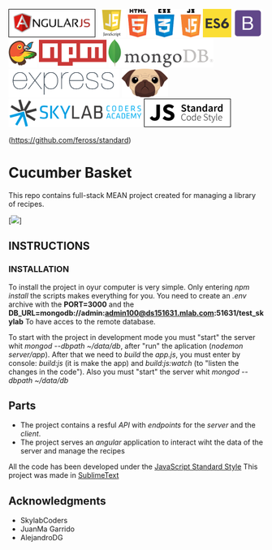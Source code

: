 [![AngularJS](https://github.com/Iggy-Codes/logo-images/blob/master/logos/angularjs.png)](https://angularjs.org/)
[![JavaScript](https://github.com/Iggy-Codes/logo-images/blob/master/logos/js.png)](http://www.w3.org/)
[![HTML5,CSS3 and JS](https://github.com/Iggy-Codes/logo-images/blob/master/logos/html5-css3-js.png)](http://www.w3.org/)
[![ES6](https://github.com/Iggy-Codes/logo-images/blob/master/logos/es6.png)](http://www.ecma-international.org/ecma-262/6.0/)
[![Bootstrap](https://github.com/Iggy-Codes/logo-images/blob/master/logos/bootstrap.png)](http://getbootstrap.com/)
[![Bower](https://github.com/Iggy-Codes/logo-images/blob/master/logos/bower.png)](http://bower.io/)
[![npm](https://github.com/Iggy-Codes/logo-images/blob/master/logos/npm.png)](https://www.npmjs.com/)
[![MongoDB](https://github.com/Iggy-Codes/logo-images/blob/master/logos/mongodb.png)](https://www.mongodb.com/)
[![ExpressJS](https://github.com/Iggy-Codes/logo-images/blob/master/logos/expressjs.png)](http://www.expressjs.com/)
[![PugJS](https://github.com/Iggy-Codes/logo-images/blob/master/logos/pug.png)](http://www.pugjs.org/)
[![Skylab](https://github.com/Iggy-Codes/logo-images/blob/master/logos/skylab-56.png)](http://www.skylabcoders.com/)
![Standard - JavaScript Style Guide](https://github.com/Iggy-Codes/logo-images/blob/master/logos/js-standard.png)

(https://github.com/feross/standard)

# Cucumber Basket
This repo contains full-stack MEAN project created for managing a library of recipes.

[![](http://imgur.com/a/ww5uQ)]

## INSTRUCTIONS

### INSTALLATION

To install the project in oyur computer is very simple. Only entering _npm install_ the scripts makes everything for you.
You need to create an _.env_ archive with the **PORT=3000** and the **DB_URL=mongodb://admin:admin100@ds151631.mlab.com:51631/test_skylab**
To have acces to the remote database.

To start with the project in development mode you must "start" the server whit _mongod --dbpath ~/data/db_, after "run" the aplication (_nodemon server/app_).
After that we need to _build_ the _app.js_, you must enter by console: _build:js_ (it is make the app) and _build:js:watch_ (to "listen the changes in the code").
Also you must "start" the server whit _mongod --dbpath ~/data/db_

## Parts

- The project contains a resful _API_ with _endpoints_ for the _server_ and the _client_.
- The project serves an _angular_ application to interact wiht the data of the server and manage the recipes


All the code has been developed under the [JavaScript Standard Style](http://standardjs.com/)
This project was made in [SublimeText](http://https//https:/npmdejs.org/www.sublimetext.com)

## Acknowledgments

- SkylabCoders
- JuanMa Garrido
- AlejandroDG


